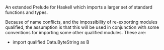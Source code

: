 
An extended Prelude for Haskell which imports a larger set of standard functions and types.

Because of name conflicts, and the impossibility of re-exporting modules qualified, 
the assumption is that this will be used in conjunction with some conventions for importing
some other qualified modules.  These are:

- import qualified Data.ByteString as B

